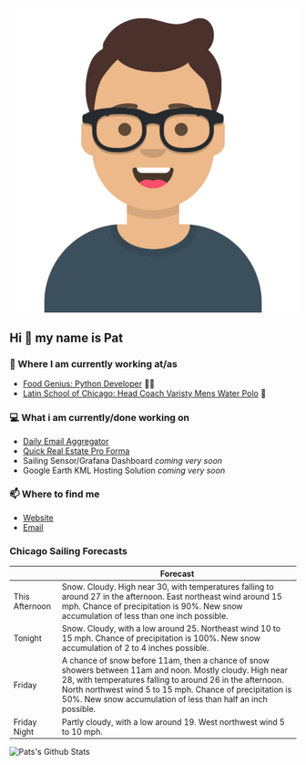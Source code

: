 [![Social banner for p-j-falconer](https://raw.githubusercontent.com/P-J-FALCONER/P-J-FALCONER/master/assets/avataaars.svg)](https://patfalconer.com/)
## Hi :wave: my name is Pat

### 💼 Where I am currently working at/as
- [Food Genius: Python Developer](https://getfoodgenius.com/) 🍔🐍
- [Latin School of Chicago: Head Coach Varisty Mens Water Polo](https://www.latinschool.org/) 🤽


### 💻 What i am currently/done working on
 - [Daily Email Aggregator](https://github.com/P-J-FALCONER/dott_daily_mail)
 - [Quick Real Estate Pro Forma](https://github.com/P-J-FALCONER/henry)
 - Sailing Sensor/Grafana Dashboard *coming very soon*
 - Google Earth KML Hosting Solution *coming very soon*

### 📫 Where to find me
 - [Website](https://patfalconer.com/)
 - [Email](mailto:patrick.j.falconer@gmail.com)


### Chicago Sailing Forecasts
|   | Forecast  |
|---|---|
| This Afternoon | Snow. Cloudy. High near 30, with temperatures falling to around 27 in the afternoon. East northeast wind around 15 mph. Chance of precipitation is 90%. New snow accumulation of less than one inch possible. |
| Tonight | Snow. Cloudy, with a low around 25. Northeast wind 10 to 15 mph. Chance of precipitation is 100%. New snow accumulation of 2 to 4 inches possible. |
| Friday | A chance of snow before 11am, then a chance of snow showers between 11am and noon. Mostly cloudy. High near 28, with temperatures falling to around 26 in the afternoon. North northwest wind 5 to 15 mph. Chance of precipitation is 50%. New snow accumulation of less than half an inch possible. |
| Friday Night | Partly cloudy, with a low around 19. West northwest wind 5 to 10 mph. |

![Pats's Github Stats](https://github-readme-stats.vercel.app/api?username=p-j-falconer&show_icons=true&theme=radical)
